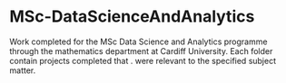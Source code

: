 # MSc-DataScienceAndAnalytics
Work completed for the MSc Data Science and Analytics programme through the mathematics department at Cardiff University. Each folder contain projects completed that .
were relevant to the specified subject matter.
